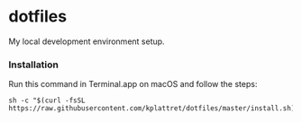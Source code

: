 # dotfiles

My local development environment setup.

### Installation

Run this command in Terminal.app on macOS and follow the steps:

```shell
sh -c "$(curl -fsSL https://raw.githubusercontent.com/kplattret/dotfiles/master/install.sh)"
```

